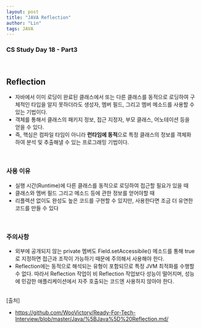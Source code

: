 ```yaml
---
layout: post
title: "JAVA Reflection"
author: "Lin"
tags: JAVA 
---
```

### CS Study Day 18 - Part3

<br>

## Reflection
- 자바에서 이미 로딩이 완료된 클래스에서 또는 다른 클래스를 동적으로 로딩하여 구체적인 타입을 알지 못하더라도 생성자, 멤버 필드, 그리고 멤버 메소드를 사용할 수 있는 기법이다.
- 객체를 통해서 클래스의 패키지 정보, 접근 지정자, 부모 클래스, 어노테이션 등을 얻을 수 있다.
- 즉, 핵심은 컴파일 타임이 아니라 **런타임에 동적**으로 특정 클래스의 정보를 객체화하여 분석 및 추출해낼 수 있는 프로그래밍 기법이다.

<br>

### 사용 이유
- 실행 시간(Runtime)에 다른 클래스를 동적으로 로딩하여 접근할 필요가 있을 때
- 클래스와 멤버 필드 그리고 메소드 등에 관한 정보를 얻어야할 때
- 리플렉션 없이도 완성도 높은 코드를 구현할 수 있지만, 사용한다면 조금 더 유연한 코드를 만들 수 있다

<br>

### 주의사항 
- 외부에 공개되지 않는 private 멤버도 Field.setAccessibile() 메소드를 통해 true로 지정하면 접근과 조작이 가능하기 때문에 주의해서 사용해야 한다.
- Reflection에는 동적으로 해석되는 유형이 포함되므로 특정 JVM 최적화를 수행할 수 없다. 
따라서 Reflection 작업이 비 Reflection 작업보다 성능이 떨어지며, 성능에 민감한 애플리케이션에서 자주 호출되는 코드엔 사용하지 않아야 한다.



<br>
[출처]

- <https://github.com/WooVictory/Ready-For-Tech-Interview/blob/master/Java/%5BJava%5D%20Reflection.md/>
